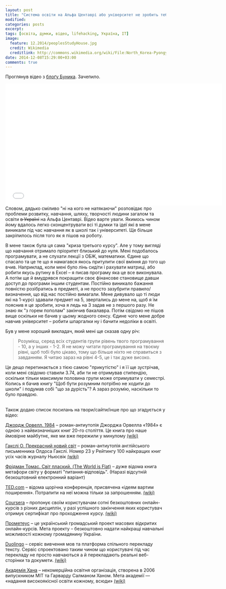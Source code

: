 ```yaml
---
layout: post
title: "Система освіти на Альфа Центаврі або університет не зробить тебе розумнішим"
modified:
categories: posts
excerpt: 
tags: [освіта, думки, відео, lifehacking, Україна, IT]
image:
  feature: 12.2014/peoplesStudyHouse.jpg
  credit: Wikimedia
  creditlink: http://commons.wikimedia.org/wiki/File:North_Korea-Pyongyang-Grand_People's_Study_House-01.jpg
date: 2014-12-08T15:29:00+03:00
comments: true
---
```


Проглянув відео з [блоґу Буника](https://bunyk.wordpress.com/2014/12/05/third-course-crisis/). Зачепило.

<iframe width="679" height="382" src="//www.youtube.com/embed/87qfCxBat-w" frameborder="0" allowfullscreen></iframe>

<br/>
Словом, дядько сміливо "ні на кого не натякаючи" розповідає про проблеми розвитку, навчання, шляху, творчості людини загалом та освіти <s>в Україні</s> на Альфа Центаврі.
Відео варте уваги. Якимось чином йому вдалось легко сконцентрувати всі ті думки та ідеї які в мене виникали під час навчання як в школі так і університеті.
Ще більше закріпилось після того як я пішов на роботу.

В мене також була ця сама "криза третього курсу". Але у тому вигляді що навчання отримало пріоритет близький до нуля. Мені подобалось програмувати, а не слухати лекції з ОБЖ, математики. Єдине що спасало та це те що я намагався якось притулити свої вміння до того що вчив. Наприклад, коли мені було лінь сидіти і рахувати матриці, або робити якусь рутину в Excel – я писав програму яка це все виконувала. А потім ще й вмудрявся покращити своє фінансове становище давши доступ до програми іншим студентам.
Постійно виникало бажання повністю розібратись в предметі, а не просто зазубрити правило/визначення, що від нас постійно вимагали. Мене дивувало що ті люди які на 1-курсі здавали предмет на 5, звертались до мене на, щоб я їм пояснив я це зробити, хоча я ледь на 3 задав не з першого разу. Не знаю як "з горем пополам" закінчив бакалавра. Потім свідомо не пішов вище оскільки не бачив у цьому жодного сенсу. Єдине чого мене добре навчив університет – робити шпаргалки ну і бачити недоліки в освіті.

Був у мене хороший викладач, який мені ще сказав одну річ:

> Розумієш, серед всіх студентів групи рівень твого програмування - 10, а у інших - 1-2. Я не можу читати програмування на твоєму рівні, щоб тобі було цікаво, тому що більше ніхто не справиться з завданням. Я читаю зараз на рівні 4-5, це і так дуже високо.

Це дещо перетинається з тією самою "прикутістю" і я її ще зустрічав, коли мені свідомо ставили 3.74, аби ти не отримував стипендію, оскільки тільки максимум половина групи може отримувати у семестрі. Колись я бачив книгу "Щоб бути розумним потрібно не ходити до школи" і подумав собі "що за дурість"? А зараз розумію, наскільки то було правдою.

<br/>
Також додаю список посилань на твори/сайти/інше про що згадується у відео:

[Джордж Орвелл. 1984](https://toloka.hurtom.com/viewtopic.php?t=58233) – роман-антиутопія Джорджа Орвелла «1984» є одною з найвизначніших книг 20-го століття. Це книга про наше ймовірне майбутнє, яке ми вже пережили у минулому [(wiki)](http://uk.wikipedia.org/wiki/1984_%28%D1%80%D0%BE%D0%BC%D0%B0%D0%BD%29)

[Гакслі О. Прекрасний новий світ](https://toloka.hurtom.com/viewtopic.php?t=49973) – роман-антиутопія англійського письменника Олдоса Гакслі. Номер 23 у Рейтингу 100 найкращих книг усіх часів журналу Ньюсвік [(wiki)](http://uk.wikipedia.org/wiki/%D0%9F%D1%80%D0%B5%D0%BA%D1%80%D0%B0%D1%81%D0%BD%D0%B8%D0%B9_%D0%BD%D0%BE%D0%B2%D0%B8%D0%B9_%D1%81%D0%B2%D1%96%D1%82)

[Фрідман Томас. Світ плаский. (The World is Flat)](http://books.google.com.ua/books/about/%D0%A1%D0%B2%D1%96%D1%82_%D0%BF%D0%BB%D0%B0%D1%81%D0%BA%D0%B8%D0%B9_%D0%93%D0%BB%D0%BE%D0%B1%D0%B0%D0%BB%D1%96%D0%B7.html?id=utHecj33MIIC&redir_esc=y) – дуже відома книга метафори світу у форматі "питання-відповідь". (Наразі відсутній безкоштовний електронний варіант)

[TED.com](http://ted.com) – відома щорічна конференція, присвячена «ідеям вартим поширення». Потрапити на неї можна тільки за запрошенням. [(wiki)](http://uk.wikipedia.org/wiki/TED_%28%D0%BA%D0%BE%D0%BD%D1%84%D0%B5%D1%80%D0%B5%D0%BD%D1%86%D1%96%D1%8F%29)

[Coursera](https://www.coursera.org/) – пропонує своїм користувачам сотні безкоштовних онлайн-курсів з різних дисциплін, у разі успішного закінчення яких користувач отримує сертифікат про проходження курсу. [(wiki)](http://uk.wikipedia.org/wiki/Coursera)

[Прометеус](http://prometheus.org.ua/) – це український громадський проект масових відкритих онлайн-курсів. Мета проекту – безкоштовно надати найкращі навчальні можливості кожному громадянину України.

[Duolingo](http://duolingo.com/) – сервіс вивчення мов та платформа спільного перекладу тексту. Сервіс спроектовано таким чином що користувачі під час перекладу не просто навчаються а й перекладають реальні веб-сторінки та докумети. [(wiki)](http://en.wikipedia.org/wiki/Duolingo)

[Академія Хана](https://www.khanacademy.org/) – некомерційна освітня організація, створена в 2006 випускником MIT та Гарварду Салманом Ханом. Мета академії — «надання високоякісної освіти кожному, всюди» [(wiki)](http://uk.wikipedia.org/wiki/Khan_Academy)